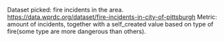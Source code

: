 Dataset picked: fire incidents in the area.
https://data.wprdc.org/dataset/fire-incidents-in-city-of-pittsburgh
Metric: amount of incidents, together with a self_created value based on type of fire(some type are more dangerous than others).